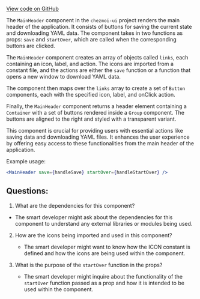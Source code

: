 [View code on GitHub](https://github.com/johan-weitner/chezmoi-ui.git/client/src/components/MainHeader.jsx)

The `MainHeader` component in the `chezmoi-ui` project renders the main header of the application. It consists of buttons for saving the current state and downloading YAML data. The component takes in two functions as props: `save` and `startOver`, which are called when the corresponding buttons are clicked.

The `MainHeader` component creates an array of objects called `links`, each containing an icon, label, and action. The icons are imported from a constant file, and the actions are either the `save` function or a function that opens a new window to download YAML data.

The component then maps over the `links` array to create a set of `Button` components, each with the specified icon, label, and onClick action.

Finally, the `MainHeader` component returns a header element containing a `Container` with a set of buttons rendered inside a `Group` component. The buttons are aligned to the right and styled with a transparent variant.

This component is crucial for providing users with essential actions like saving data and downloading YAML files. It enhances the user experience by offering easy access to these functionalities from the main header of the application.

Example usage:
```jsx
<MainHeader save={handleSave} startOver={handleStartOver} />
```
## Questions: 
 1. What are the dependencies for this component?
   
   - The smart developer might ask about the dependencies for this component to understand any external libraries or modules being used.
   
2. How are the icons being imported and used in this component?
   
   - The smart developer might want to know how the ICON constant is defined and how the icons are being used within the component.
   
3. What is the purpose of the `startOver` function in the props?
   
   - The smart developer might inquire about the functionality of the `startOver` function passed as a prop and how it is intended to be used within the component.